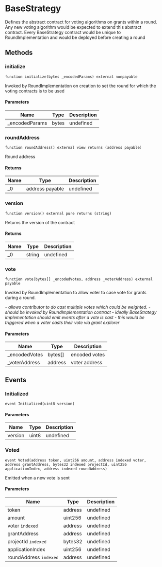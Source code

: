 # BaseStrategy





Defines the abstract contract for voting algorithms on grants within a round. Any new voting algorithm would be expected to extend this abstract contract. Every BaseStrategy contract would be unique to RoundImplementation and would be deployed before creating a round



## Methods

### initialize

```solidity
function initialize(bytes _encodedParams) external nonpayable
```

Invoked by RoundImplementation on creation to set the round for which the voting contracts is to be used



#### Parameters

| Name | Type | Description |
|---|---|---|
| _encodedParams | bytes | undefined |

### roundAddress

```solidity
function roundAddress() external view returns (address payable)
```

Round address




#### Returns

| Name | Type | Description |
|---|---|---|
| _0 | address payable | undefined |

### version

```solidity
function version() external pure returns (string)
```

Returns the version of the contract




#### Returns

| Name | Type | Description |
|---|---|---|
| _0 | string | undefined |

### vote

```solidity
function vote(bytes[] _encodedVotes, address _voterAddress) external payable
```

Invoked by RoundImplementation to allow voter to case vote for grants during a round.

*- allows contributor to do cast multiple votes which could be weighted. - should be invoked by RoundImplementation contract - ideally BaseStrategy implementation should emit events after a vote is cast - this would be triggered when a voter casts their vote via grant explorer*

#### Parameters

| Name | Type | Description |
|---|---|---|
| _encodedVotes | bytes[] | encoded votes |
| _voterAddress | address | voter address |



## Events

### Initialized

```solidity
event Initialized(uint8 version)
```





#### Parameters

| Name | Type | Description |
|---|---|---|
| version  | uint8 | undefined |

### Voted

```solidity
event Voted(address token, uint256 amount, address indexed voter, address grantAddress, bytes32 indexed projectId, uint256 applicationIndex, address indexed roundAddress)
```

Emitted when a new vote is sent



#### Parameters

| Name | Type | Description |
|---|---|---|
| token  | address | undefined |
| amount  | uint256 | undefined |
| voter `indexed` | address | undefined |
| grantAddress  | address | undefined |
| projectId `indexed` | bytes32 | undefined |
| applicationIndex  | uint256 | undefined |
| roundAddress `indexed` | address | undefined |



